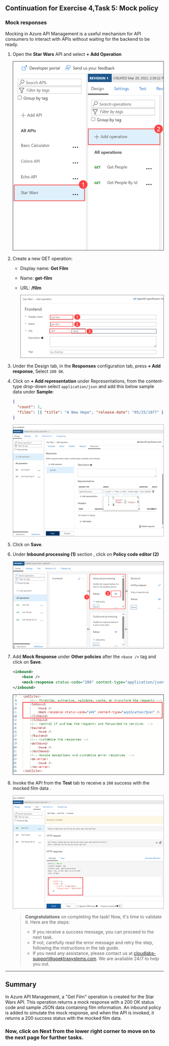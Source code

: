 ## Continuation for Exercise 4,Task 5: Mock policy

### Mock responses

Mocking in Azure API Management is a useful mechanism for API consumers to interact with APIs without waiting for the backend to be ready. 

1. Open the **Star Wars** API and select **+ Add Operation**

    ![](media/30.png)

1. Create a new GET operation:
    - Display name: **Get Film**
    - Name: **get-film**
    - URL: **/film**
 
      ![](media/Pg14-11.png)
  
1. Under the Design tab, in the **Responses** configuration tab, press **+ Add response**, Select `200 OK`.

1. Click on **+ Add representation** under Representations, from the content-type  drop-down select `application/json` and add this below sample data under **Sample**:

    ```json
    {
      "count": 1,
      "films": [{ "title": "A New Hope", "release-date": "05/25/1977" }]
    }
    ```
  
      ![APIM Policy Mock Frontend](media/31.png)

1. Click on **Save**.
1. Under **Inbound processing (1)** section , click on **Policy code editor (2)**

      ![APIM Policy Mock Frontend](media/Pg14-2.png)
  
1. Add **Mock Response** under **Other policies** after the `<base />` tag and click on **Save**.

    ```xml    
    <inbound>
        <base />
        <mock-response status-code="200" content-type="application/json" />
    </inbound>
    ```

      ![APIM Policy Mock Inbound](media/mapi8.png)

1. Invoke the API from the **Test** tab to receive a `200` success with the mocked film data .

    ![APIM Policy Mock Response](media/33.png)

   > **Congratulations** on completing the task! Now, it's time to validate it. Here are the steps:
   > - If you receive a success message, you can proceed to the next task.
   > - If not, carefully read the error message and retry the step, following the instructions in the lab guide. 
   > - If you need any assistance, please contact us at cloudlabs-support@spektrasystems.com. We are available 24/7 to help you out.

      <validation step="3083e0a3-97d5-46ce-bdf3-7c9e6cd526e7" />
---

## Summary 
In Azure API Management, a "Get Film" operation is created for the Star Wars API. This operation returns a mock response with a 200 OK status code and sample JSON data containing film information. An inbound policy is added to simulate the mock response, and when the API is invoked, it returns a 200 success status with the mocked film data.

### Now, click on Next from the lower right corner to move on to the next page for further tasks.
